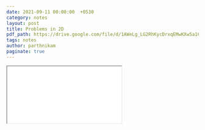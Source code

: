 ```yaml
---
date: 2021-09-11 00:00:00  +0530
category: notes
layout: post
title: Problems in 2D
pdf_path: https://drive.google.com/file/d/1AWeLg_LG2RhKycDrxqEMwKXw5a1CXynN/preview?usp=sharing
tags: notes
author: parthnikam
paginate: true
---
```


<iframe class="embed-pdf" src="{{ page.pdf_path }}#toolbar=0" seamless="seamless" scrolling="no" style="overflow:hidden"></iframe>
